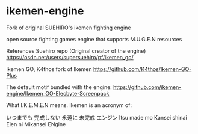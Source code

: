 # ikemen-engine
Fork of original SUEHIRO's ikemen fighting engine

open source fighting games engine that supports M.U.G.E.N resources

References
Suehiro repo (Original creator of the engine)
https://osdn.net/users/supersuehiro/pf/ikemen_go/

Ikemen GO, K4thos fork of Ikemen
https://github.com/K4thos/Ikemen-GO-Plus

The default motif bundled with the engine:
https://github.com/ikemen-engine/Ikemen_GO-Elecbyte-Screenpack

What I.K.E.M.E.N means.
Ikemen is an acronym of:

いつまでも 完成しない 永遠に 未完成 エンジン
Itsu made mo Kansei shinai Eien ni Mikansei ENgine


